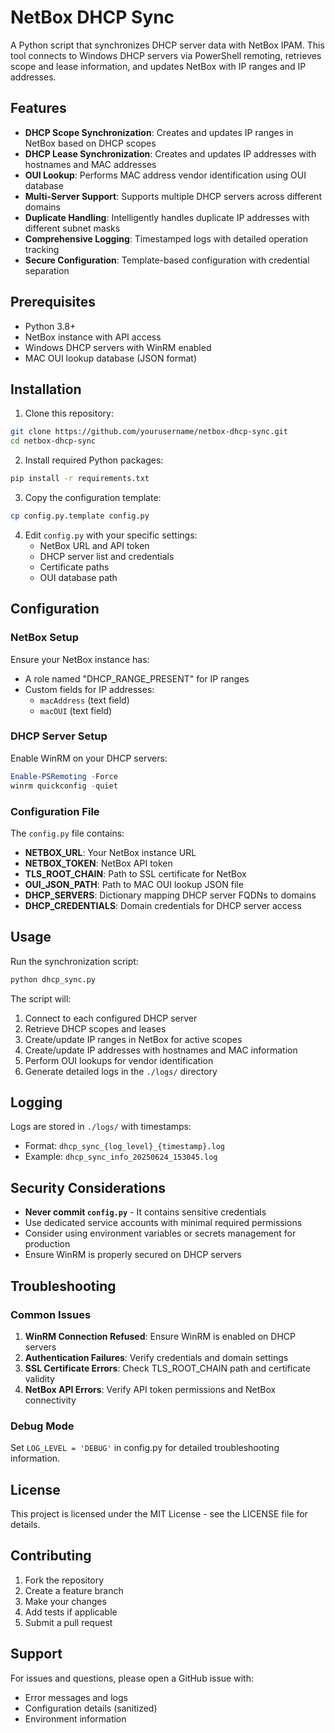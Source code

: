 # NetBox DHCP Sync

A Python script that synchronizes DHCP server data with NetBox IPAM. This tool connects to Windows DHCP servers via PowerShell remoting, retrieves scope and lease information, and updates NetBox with IP ranges and IP addresses.

## Features

- **DHCP Scope Synchronization**: Creates and updates IP ranges in NetBox based on DHCP scopes
- **DHCP Lease Synchronization**: Creates and updates IP addresses with hostnames and MAC addresses
- **OUI Lookup**: Performs MAC address vendor identification using OUI database
- **Multi-Server Support**: Supports multiple DHCP servers across different domains
- **Duplicate Handling**: Intelligently handles duplicate IP addresses with different subnet masks
- **Comprehensive Logging**: Timestamped logs with detailed operation tracking
- **Secure Configuration**: Template-based configuration with credential separation

## Prerequisites

- Python 3.8+
- NetBox instance with API access
- Windows DHCP servers with WinRM enabled
- MAC OUI lookup database (JSON format)

## Installation

1. Clone this repository:
```bash
git clone https://github.com/yourusername/netbox-dhcp-sync.git
cd netbox-dhcp-sync
```

2. Install required Python packages:
```bash
pip install -r requirements.txt
```

3. Copy the configuration template:
```bash
cp config.py.template config.py
```

4. Edit `config.py` with your specific settings:
   - NetBox URL and API token
   - DHCP server list and credentials
   - Certificate paths
   - OUI database path

## Configuration

### NetBox Setup

Ensure your NetBox instance has:
- A role named "DHCP_RANGE_PRESENT" for IP ranges
- Custom fields for IP addresses:
  - `macAddress` (text field)
  - `macOUI` (text field)

### DHCP Server Setup

Enable WinRM on your DHCP servers:
```powershell
Enable-PSRemoting -Force
winrm quickconfig -quiet
```

### Configuration File

The `config.py` file contains:
- **NETBOX_URL**: Your NetBox instance URL
- **NETBOX_TOKEN**: NetBox API token
- **TLS_ROOT_CHAIN**: Path to SSL certificate for NetBox
- **OUI_JSON_PATH**: Path to MAC OUI lookup JSON file
- **DHCP_SERVERS**: Dictionary mapping DHCP server FQDNs to domains
- **DHCP_CREDENTIALS**: Domain credentials for DHCP server access

## Usage

Run the synchronization script:
```bash
python dhcp_sync.py
```

The script will:
1. Connect to each configured DHCP server
2. Retrieve DHCP scopes and leases
3. Create/update IP ranges in NetBox for active scopes
4. Create/update IP addresses with hostnames and MAC information
5. Perform OUI lookups for vendor identification
6. Generate detailed logs in the `./logs/` directory

## Logging

Logs are stored in `./logs/` with timestamps:
- Format: `dhcp_sync_{log_level}_{timestamp}.log`
- Example: `dhcp_sync_info_20250624_153045.log`

## Security Considerations

- **Never commit `config.py`** - It contains sensitive credentials
- Use dedicated service accounts with minimal required permissions
- Consider using environment variables or secrets management for production
- Ensure WinRM is properly secured on DHCP servers

## Troubleshooting

### Common Issues

1. **WinRM Connection Refused**: Ensure WinRM is enabled on DHCP servers
2. **Authentication Failures**: Verify credentials and domain settings
3. **SSL Certificate Errors**: Check TLS_ROOT_CHAIN path and certificate validity
4. **NetBox API Errors**: Verify API token permissions and NetBox connectivity

### Debug Mode

Set `LOG_LEVEL = 'DEBUG'` in config.py for detailed troubleshooting information.

## License

This project is licensed under the MIT License - see the LICENSE file for details.

## Contributing

1. Fork the repository
2. Create a feature branch
3. Make your changes
4. Add tests if applicable
5. Submit a pull request

## Support

For issues and questions, please open a GitHub issue with:
- Error messages and logs
- Configuration details (sanitized)
- Environment information